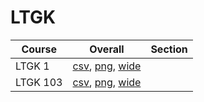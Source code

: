 # LTGK

| Course | Overall | Section |
| ------ | ------- | ------- |
| LTGK 1 | [csv](https://github.com/UCSD-Historical-Enrollment-Data/2022Fall/blob/main/overall/LTGK%201.csv), [png](https://raw.githubusercontent.com/UCSD-Historical-Enrollment-Data/2022Fall/main/plot_overall/LTGK%201.png), [wide](https://raw.githubusercontent.com/UCSD-Historical-Enrollment-Data/2022Fall/main/plot_overall_wide/LTGK%201.png) |  |
| LTGK 103 | [csv](https://github.com/UCSD-Historical-Enrollment-Data/2022Fall/blob/main/overall/LTGK%20103.csv), [png](https://raw.githubusercontent.com/UCSD-Historical-Enrollment-Data/2022Fall/main/plot_overall/LTGK%20103.png), [wide](https://raw.githubusercontent.com/UCSD-Historical-Enrollment-Data/2022Fall/main/plot_overall_wide/LTGK%20103.png) |  |
